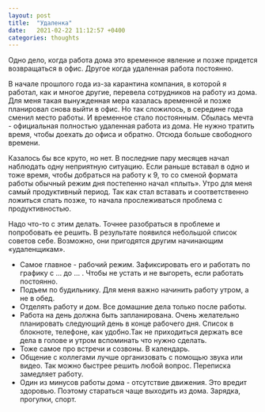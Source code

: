 ```yaml
---
layout: post
title:  "Удаленка"
date:   2021-02-22 11:12:57 +0400
categories: thoughts
---
```

Одно дело, когда работа дома это временное явление и позже придется возвращаться в офис. Другое когда удаленная работа постоянно. 

В начале прошлого года из-за карантина компания, в которой я работал, как и многое другие, перевела сотрудников на работу из дома. Для меня такая вынужденная мера казалась временной и позже планировал снова выйти в офис. Но так сложилось, в середине года сменил место работы. И временное стало постоянным. Сбылась мечта - официальная полностью удаленная работа из дома. Не нужно тратить время, чтобы доехать до офиса и обратно. Отсюда больше свободного времени. 

Казалось бы все круто, но нет. В последние пару месяцев начал наблюдать одну неприятную ситуацию. Если раньше вставал в одно и тоже время, чтобы добраться на работу к 9, то со сменой формата работы обычный режим дня постепенно начал «плыть». Утро для меня самый продуктивный период. Так как стал вставать и соответственно ложиться спать позже, то начала прослеживаться проблема с продуктивностью.

Надо что-то с этим делать. Точнее разобраться в проблеме и попробовать ее решить. В результате появился небольшой список советов себе. Возможно, они пригодятся другим начинающим «удаленщикам».

- Самое главное - рабочий режим. Зафиксировать его и работать по графику с … до … . Чтобы не устать и не выгореть, если работать постоянно.
- Подъем по будильнику. Для меня важно начинить работу утром, а не в обед.
- Отделять работу и дом. Все домашние дела только после работы.
- Работа на день должна быть запланирована. Очень желательно планировать следующий день в конце рабочего дня. Список в блокноте, телефоне, как удобно.Так не приходиться держать все дела в голове и утром вспоминать что нужно сделать.
- Тоже самое про встречи и созвоны. В календарь.
- Общение с коллегами лучше организовать с помощью звука или видео. Так можно быстрее решить любой вопрос. Переписка замедляет работу.
- Один из минусов работы дома - отсутствие движения. Это вредит здоровью. Поэтому стараться чаще выходить из дома. Зарядка, прогулки, спорт.
